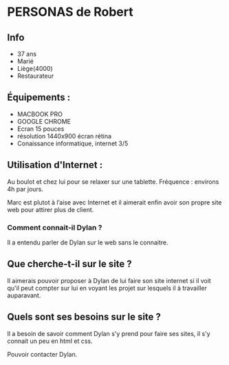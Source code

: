 # PERSONAS de Robert 

## Info 
* 37 ans 
* Marié
* Liège(4000)
* Restaurateur

## Équipements : 
* MACBOOK PRO 
* GOOGLE CHROME
* Ecran 15 pouces 
* résolution 1440x900 écran rétina
* Conaissance informatique, internet 3/5

## Utilisation d'Internet : 
Au boulot et chez lui pour se relaxer sur une tablette.
Fréquence : environs 4h par jours.

Marc est plutot à l’aise avec Internet et il aimerait enfin avoir son propre site web pour attirer plus de client.

### Comment connait-il Dylan ?

Il a entendu parler de Dylan sur le web sans le connaitre.

## Que cherche-t-il sur le site ? 

Il aimerais pouvoir proposer à Dylan de lui faire son site internet si il voit qu'il peut compter sur lui en voyant les projet sur lesquels il à travailler auparavant.

## Quels sont ses besoins sur le site ?

Il a besoin de savoir comment Dylan s'y prend pour faire ses sites, il s'y connait un peu en html et css.

Pouvoir contacter Dylan.







